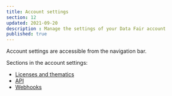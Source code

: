 ```yaml
---
title: Account settings
section: 12
updated: 2021-09-20
description : Manage the settings of your Data Fair account
published: true
---
```


Account settings are accessible from the navigation bar.

Sections in the account settings:

* [Licenses and thematics](./user-guide-backoffice/licences-thematics)
* [API](./user-guide-backoffice/api)
* [Webhooks](./user-guide-backoffice/webhooks)  
